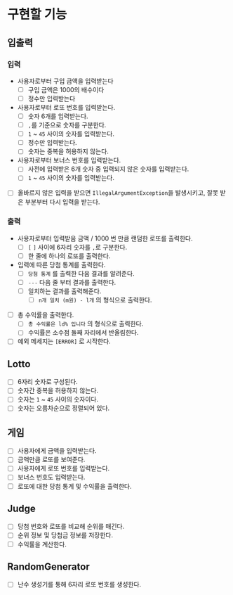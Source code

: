 # 구현할 기능

## 입출력

### 입력

- 사용자로부터 구입 금액을 입력받는다
  - [ ] 구입 금액은 1000의 배수이다
  - [ ] 정수만 입력받는다

- 사용자로부터 로또 번호를 입력받는다.
  - [ ] 숫자 6개를 입력받는다.
  - [ ] `,`를 기준으로 숫자를 구분한다.
  - [ ] `1` ~ `45` 사이의 숫자를 입력받는다.
  - [ ] 정수만 입력받는다.
  - [ ] 숫자는 중복을 허용하지 않는다.

- 사용자로부터 보너스 번호를 입력받는다.
  - [ ] 사전에 입력받은 6개 숫자 중 입력되지 않은 숫자를 입력받는다.
  - [ ] `1` ~ `45` 사이의 숫자를 입력받는다.

- [ ] 올바르지 않은 입력을 받으면 `IllegalArgumentException`을 발생시키고, 잘못 받은 부분부터 다시 입력을 받는다.

### 출력

- 사용자로부터 입력받음 금액 / 1000 번 만큼 랜덤한 로또를 출력한다.
  - [ ] `[` `]` 사이에 6자리 숫자를 `,`로 구분한다.
  - [ ] 한 줄에 하나의 로또를 출력한다.

- 입력에 따른 당첨 통계를 출력한다.
  - [ ] `당첨 통계` 를 출력한 다음 결과를 알려준다.
  - [ ] `---` 다음 줄 부터 결과를 출력한다.
  - [ ] 일치하는 결과를 출력해준다.
    - [ ] `n개 일치 (m원) - l개` 의 형식으로 출력한다.
- [ ] 총 수익률을 출력한다.
  - [ ] `총 수익률은 ld% 입니다` 의 형식으로 출력한다.
  - [ ] 수익률은 소수점 둘째 자리에서 반올림한다.

- [ ] 예외 메세지는 `[ERROR]` 로 시작한다.

## Lotto

- [ ] 6자리 숫자로 구성된다.
- [ ] 숫자간 중복을 허용하지 않는다.
- [ ] 숫자는 `1` ~ `45` 사이의 숫자이다.
- [ ] 숫자는 오름차순으로 정렬되어 있다.

## 게임

- [ ] 사용자에게 금액을 입력받는다.
- [ ] 금액만큼 로또를 보여준다.
- [ ] 사용자에게 로또 번호를 입력받는다.
- [ ] 보너스 번호도 입력받는다.
- [ ] 로또에 대한 당첨 통계 및 수익률을 출력한다.

## Judge

- [ ] 당첨 번호와 로또를 비교해 순위를 매긴다.
- [ ] 순위 정보 및 당첨금 정보를 저장한다.
- [ ] 수익률을 계산한다.

## RandomGenerator

- [ ] 난수 생성기를 통해 6자리 로또 번호를 생성한다.

